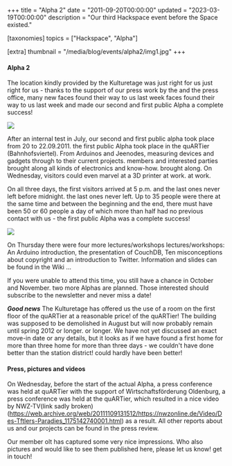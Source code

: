+++
title = "Alpha 2"
date = "2011-09-20T00:00:00"
updated = "2023-03-19T00:00:00"
description = "Our third Hackspace event before the Space existed."

[taxonomies]
topics = ["Hackspace", "Alpha"]

[extra]
thumbnail = "/media/blog/events/alpha2/img1.jpg"
+++

#### Alpha 2

The location kindly provided by the Kulturetage was just right for us
just right for us - thanks to the support of our press work by the
and the press office, many new faces found their way to us last week
faces found their way to us last week and made our second and first public Alpha
a complete success!

![](/media/blog/events/alpha2/img1.jpg)

After an internal test in July, our second and first public alpha took place from 20 to 22.09.2011.
the first public Alpha took place in the quARTier (Bahnhofsviertel). From Arduinos
and Jeenodes, measuring devices and gadgets through to their current projects.
members and interested parties brought along all kinds of electronics and know-how.
brought along. On Wednesday, visitors could even marvel at a 3D printer at work.
at work.

On all three days, the first visitors arrived at 5 p.m. and the last ones never left before midnight.
the last ones never left. Up to 35 people were there at the same time and
between the beginning and the end, there must have been 50 or 60 people a day
of which more than half had no previous contact with us - the first public Alpha was a complete success!

![](/media/blog/events/alpha2/img2.jpg)

On Thursday there were four more lectures/workshops
lectures/workshops: An Arduino introduction, the presentation of CouchDB, Ten
misconceptions about copyright and an introduction to Twitter. Information and slides
can be found in the Wiki ...

If you were unable to attend this time, you still have a chance in October and November.
two more Alphas are planned. Those interested should subscribe to the newsletter and never miss a date!

***Good news*** The Kulturetage has offered us the use of a room on the first floor of the quARTier at a reasonable
price!
of the quARTier! The building was supposed to be demolished in August
but will now probably remain until spring 2012 or longer.
or longer. We have not yet discussed an exact move-in date or any
details, but it looks as if we have found a first home for more than three
home for more than three days - we couldn't have done better than the station district!
could hardly have been better!

#### Press, pictures and videos

On Wednesday, before the start of the actual Alpha, a press conference was held at quARTier with the support of
Wirtschaftsförderung Oldenburg, a press conference was held at the quARTier, which resulted in a nice video
by NWZ-TV(link sadly broken)(https://web.archive.org/web/20111109131512/https://nwzonline.de/Video/Des-Tftlers-Paradies_1175142740001.html)
as a result. All other reports about us and our projects can be found
in the press review.

Our member olt has captured some very nice impressions. Who also
pictures and would like to see them published here, please let us know!
get in touch!
